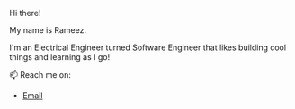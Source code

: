 Hi there!

My name is Rameez. 

I'm an Electrical Engineer turned Software Engineer that likes building cool things and learning as I go!

📫 Reach me on:
- [Email](mailto:rameez@rameezkhan.dev)

